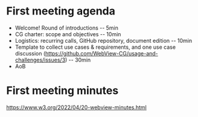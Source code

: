 # First meeting agenda


* Welcome! Round of introductions -- 5min
* CG charter: scope and objectives  -- 10min
* Logistics: recurring calls, GitHub repository, document edition  -- 10min
* Template to collect use cases & requirements, and one use case discussion (https://github.com/WebView-CG/usage-and-challenges/issues/3) -- 30min
* AoB


# First meeting minutes
https://www.w3.org/2022/04/20-webview-minutes.html
